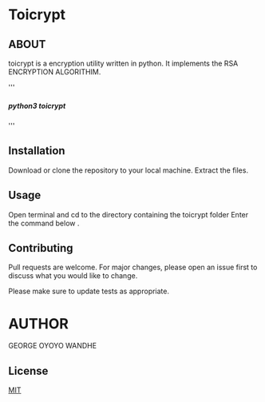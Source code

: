 # Toicrypt

## ABOUT 
toicrypt is a encryption utility written in python.
It implements the RSA ENCRYPTION ALGORITHIM.

'''
##### python3 toicrypt
'''

## Installation
Download or clone the repository to your local machine.
Extract the files.

## Usage
Open terminal and cd to the directory containing the toicrypt folder
Enter the command below .

## Contributing
Pull requests are welcome. For major changes, please open an issue first to discuss what you would like to change.

Please make sure to update tests as appropriate.

# AUTHOR
GEORGE OYOYO WANDHE


## License
[MIT](https://choosealicense.com/licenses/mit/)


